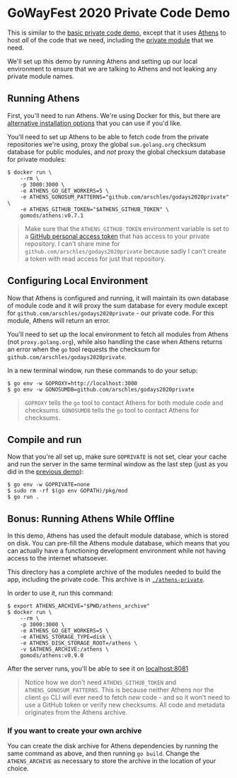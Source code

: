 # GoWayFest 2020 Private Code Demo

This is similar to the [basic private code demo](../basic-private), except that it uses [Athens](https://docs.gomods/io) to host _all_ of the code that we need, including the [private module](https://github.com/arschles/godays2020private) that we need.

We'll set up this demo by running Athens and setting up our local environment to ensure that we are talking to Athens and not leaking any private module names.

## Running Athens

First, you'll need to run Athens. We're using Docker for this, but there are [alternative installation options](https://docs.gomods.io/install/) that you can use if you'd like.

You'll need to set up Athens to be able to fetch code from the private repositories we're using, proxy the global `sum.golang.org` checksum database for public modules, and _not_ proxy the global checksum database for private modules:

```console
$ docker run \
    --rm \
    -p 3000:3000 \
    -e ATHENS_GO_GET_WORKERS=5 \
    -e ATHENS_GONOSUM_PATTERNS="github.com/arschles/godays2020private" \
    -e ATHENS_GITHUB_TOKEN="$ATHENS_GITHUB_TOKEN" \
    gomods/athens:v0.7.1
```

>Make sure that the `ATHENS_GITHUB_TOKEN` environment variable is set to a [GitHub personal access token](https://github.com/settings/tokens) that has access to your private repository. I can't share mine for `github.com/arschles/godays2020private` because sadly I can't create a token with read access for just that repository.

## Configuring Local Environment

Now that Athens is configured and running, it will maintain its own database of module code and it will proxy the sum database for every module except for `github.com/arschles/godays2020private` - our private code. For this module, Athens will return an error.

You'll need to set up the local environment to fetch all modules from Athens (not `proxy.golang.org`), while also handling the case when Athens returns an error when the `go` tool requests the checksum for `github.com/arschles/godays2020private`.

In a new terminal window, run these commands to do your setup:

```console
$ go env -w GOPROXY=http://localhost:3000
$ go env -w GONOSUMDB=github.com/arschles/godays2020private
```

>`GOPROXY` tells the `go` tool to contact Athens for both module code and checksums. `GONOSUMDB` tells the `go` tool to contact Athens for checksums.

## Compile and run

Now that you're all set up, make sure `GOPRIVATE` is not set, clear your cache and run the server in the same terminal window as the last step (just as you did in the [previous demo](../basic-private)):

```console
$ go env -w GOPRIVATE=none
$ sudo rm -rf $(go env GOPATH)/pkg/mod
$ go run .
```

## Bonus: Running Athens While Offline

In this demo, Athens has used the default module database, which is stored on disk. You can pre-fill the Athens module database, which means that you can actually have a functioning development environment while not having access to the internet whatsoever.

This directory has a complete archive of the modules needed to build the app, including the private code. This archive is in [`./athens-private`](./athens-private).

In order to use it, run this command:

```console
$ export ATHENS_ARCHIVE="$PWD/athens_archive"
$ docker run \
    --rm \
    -p 3000:3000 \
    -e ATHENS_GO_GET_WORKERS=5 \
    -e ATHENS_STORAGE_TYPE=disk \
    -e ATHENS_DISK_STORAGE_ROOT=/athens \
    -v $ATHENS_ARCHIVE:/athens \
    gomods/athens:v0.9.0
```

After the server runs, you'll be able to see it on [localhost:8081](http://localhost:8081)

>Notice how we don't need `ATHENS_GITHUB_TOKEN` and `ATHENS_GONOSUM_PATTERNS`. This is because neither Athens nor the client `go` CLI will ever need to fetch _new_ code - and so it won't need to use a GitHub token or verify new checksums. All code and metadata originates from the Athens archive.

### If you want to create your own archive

You can create the disk archive for Athens dependencies by running the same command as above, and then running `go build`. Change the `ATHENS_ARCHIVE` as necessary to store the archive in the location of your choice.
